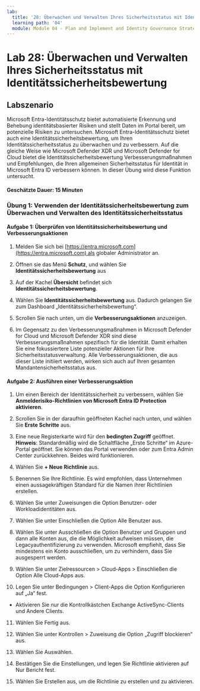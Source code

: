 ```yaml
---
lab:
  title: '28: Überwachen und Verwalten Ihres Sicherheitsstatus mit Identitätssicherheitsbewertung'
  learning path: '04'
  module: Module 04 - Plan and Implement and Identity Governance Strategy
---
```


# Lab 28: Überwachen und Verwalten Ihres Sicherheitsstatus mit Identitätssicherheitsbewertung

## Labszenario

Microsoft Entra-Identitätsschutz bietet automatisierte Erkennung und Behebung identitätsbasierter Risiken und stellt Daten im Portal bereit, um potenzielle Risiken zu untersuchen. Microsoft Entra-Identitätsschutz bietet auch eine Identitätssicherheitsbewertung, um Ihren Identitätssicherheitsstatus zu überwachen und zu verbessern.  Auf die gleiche Weise wie Microsoft Defender XDR und Microsoft Defender for Cloud bietet die Identitätssicherheitsbewertung Verbesserungsmaßnahmen und Empfehlungen, die Ihren allgemeinen Sicherheitsstatus für Identität in Microsoft Entra ID verbessern können.  In dieser Übung wird diese Funktion untersucht. 

#### Geschätzte Dauer: 15 Minuten

### Übung 1: Verwenden der Identitätssicherheitsbewertung zum Überwachen und Verwalten des Identitätssicherheitsstatus

#### Aufgabe 1: Überprüfen von Identitätssicherheitsbewertung und Verbesserungsaktionen

1. Melden Sie sich bei [https://entra.microsoft.com](https://entra.microsoft.com) als globaler Administrator an.

2. Öffnen sie das Menü **Schutz**, und wählen Sie **Identitätssicherheitsbewertung** aus

3. Auf der Kachel **Übersicht** befindet sich **Identitätssicherheitsbewertung**.

4. Wählen Sie **Identitätssicherheitsbewertung** aus.  Dadurch gelangen Sie zum Dashboard „Identitätssicherheitsbewertung“.

5. Scrollen Sie nach unten, um die **Verbesserungsaktionen** anzuzeigen.

6. Im Gegensatz zu den Verbesserungsmaßnahmen in Microsoft Defender for Cloud und Microsoft Defender XDR sind diese Verbesserungsmaßnahmen spezifisch für die Identität.  Damit erhalten Sie eine fokussiertere Liste potenzieller Aktionen für Ihre Sicherheitsstatusverwaltung.  Alle Verbesserungsaktionen, die aus dieser Liste initiiert werden, wirken sich auch auf Ihren gesamten Mandantensicherheitsstatus aus. 

#### Aufgabe 2: Ausführen einer Verbesserungsaktion

1. Um einen Bereich der Identitätssicherheit zu verbessern, wählen Sie **Anmelderisiko-Richtlinien von Microsoft Entra ID Protection aktivieren**.

2. Scrollen Sie in der daraufhin geöffneten Kachel nach unten, und wählen Sie **Erste Schritte** aus.

3. Eine neue Registerkarte wird für den **bedingten Zugriff** geöffnet.
 **Hinweis**: Standardmäßig wird die Schaltfläche „Erste Schritte“ im Azure-Portal geöffnet. Sie können das Portal verwenden oder zum Entra Admin Center zurückkehren. Beides wird funktionieren.

4. Wählen Sie **+ Neue Richtlinie** aus.

5. Benennen Sie Ihre Richtlinie. Es wird empfohlen, dass Unternehmen einen aussagekräftigen Standard für die Namen ihrer Richtlinien erstellen.

6. Wählen Sie unter Zuweisungen die Option Benutzer- oder Workloadidentitäten aus.

7. Wählen Sie unter Einschließen die Option Alle Benutzer aus.

8. Wählen Sie unter Ausschließen die Option Benutzer und Gruppen und dann alle Konten aus, die die Möglichkeit aufweisen müssen, die Legacyauthentifizierung zu verwenden. Microsoft empfiehlt, dass Sie mindestens ein Konto ausschließen, um zu verhindern, dass Sie ausgesperrt werden.

9. Wählen Sie unter Zielressourcen > Cloud-Apps > Einschließen die Option Alle Cloud-Apps aus.

10. Legen Sie unter Bedingungen > Client-Apps die Option Konfigurieren auf „Ja“ fest.
 - Aktivieren Sie nur die Kontrollkästchen Exchange ActiveSync-Clients und Andere Clients.

11. Wählen Sie Fertig aus.

12. Wählen Sie unter Kontrollen > Zuweisung die Option „Zugriff blockieren“ aus.

13. Wählen Sie Auswählen.

14. Bestätigen Sie die Einstellungen, und legen Sie Richtlinie aktivieren auf Nur Bericht fest.

15. Wählen Sie Erstellen aus, um die Richtlinie zu erstellen und zu aktivieren.
